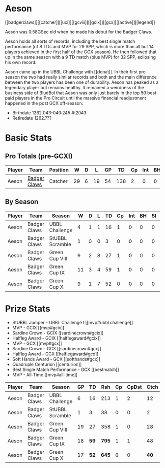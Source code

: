 # Aeson

[[badgerclaws]][[catcher]][[uci]][[gcviii]][[gcix]][[gcx]][[active]][[legend]]

Aeson was 0.58GSec old when he made his debut for the Badger Claws.

Aeson holds all sorts of records, including the best single match performance (of 8 TDs and MVP for 29 SPP, which is more than all but 14 players achieved in the first half of the GCX season). He then followed that up in the same season with a 9 TD match (plus MVP) for 32 SPP, eclipsing his own record.

Aeson came up in the UBBL Challenge with [[donat]]. In their first pro season the two had really similar records and both and the main difference between the two players has been one of durability. Aeson has peaked as a legendary player but remains healthy. It remained a weirdness of the business side of BludBol that Aeson was only just barely in the top 50 best paid players in the Pro Circuit until the massive financial readjustment happened in the post GCX off-season.

* Birthdate 1262.043-040:245 #t2043
* Retiredate 1262.???

# Basic Stats

## Pro Totals (pre-GCXI)

| Player           | Team        | Position      | W  | D | L | GP   | TD   | Cp | Int | BH   | SI   | Ki   | MVP  | SPP  |
|------------------|-------------|---------------|----|---|---|------|------|----|-----|------|------|------|------|------|
| Aeson  | [Badger Claws](../teams/badgerclaws) | Catcher |   29 |    6 |   19 |   54 |  138 |    2 |    0 |    0 |    0 |    0 |    9 |  461 |

## By Season

| Player | Team         | Season          | W  | D | L | TD   | Cp   | Int | BH   | SI   | Ki   | MVP  | SPP  |
|--------|--------------|-----------------|----|---|---|------|------|-----|------|------|------|------|------|
| Aeson  | Badger Claws | UBBL Challenge  |    4 |    1 |    1 |   16 |    1 |      0 |    0 |    0 |    0 |    1 |   54 |
| Aeson  | Badger Claws | StUBBL Scramble |    1 |    0 |    0 |    3 |    0 |      0 |    0 |    0 |    0 |    0 |    9 |
| Aeson  | Badger Claws | Green Cup VIII  |    9 |    2 |    8 |   27 |    1 |      0 |    0 |    0 |    0 |    1 |   87 |
| Aeson  | Badger Claws | Green Cup IX    |   11 |    3 |    4 |   59 |    1 |      0 |    0 |    0 |    0 |    5 |  203 |
| Aeson  | Badger Claws | Green Cup X     |    9 |    1 |    7 |   52 |    0 |      0 |    0 |    0 |    0 |    3 |  171 |

# Prize Stats

* StUBBL Jumper - UBBL Challenge I [[mvp#ubbl challenge]]
* MVP - GCIX [[mvp#gcix]]
* Sardine Crown - GCIX [[sardinecrown#gcix]]
* Halfleg Award - GCIX [[halflegaward#gcix]]
* MVP - GCX [[mvp#gcx]]
* Sardine Crown - GCX [[sardinecrown#gcx]]
* Halfleg Award - GCX [[halflegaward#gcx]]
* Soft Hands Award - GCX [[softhands#gcx]]
* Quadruple Centurion [[centurion]]
* Best Single Match Performance - GCX [[bestmatch]]
* MVP - All-Time [[mvp#all-time]]

| Player | Team         | Season          | GP | TD  | Rsh | Cp   | CpDst | Ctch | Int | Cas  | Blk | Sck | MVP | SPP  |
|--------|--------------|-----------------|----|-----|-----|------|-------|------|-----|------|-----|-----|-----|------|
| Aeson  | Badger Claws | UBBL Challenge  |     6 |   16 |  213 |    1 |        2 |     12 |     0 |    0 |      1 |     0 |    1 |   **54** |
| Aeson  | Badger Claws | StUBBL Scramble |     1 |    3 |   38 |    0 |        0 |      2 |     0 |    0 |      0 |     0 |    0 |    9 |
| Aeson  | Badger Claws | Green Cup VIII  |    19 |   27 |  358 |    1 |        0 |     28 |     0 |    0 |      2 |     0 |    1 |   87 |
| Aeson  | Badger Claws | Green Cup IX    |    18 |   **59** |  **795** |    1 |        1 |     48 |     0 |    0 |      1 |     0 |    5 |  **203** |
| Aeson  | Badger Claws | Green Cup X     |    17 |   **52** |  **645** |    0 |        0 |     **40** |     0 |    0 |      0 |     0 |    3 |  **171** |
